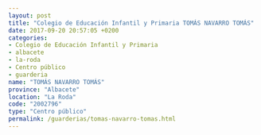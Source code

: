 ```yaml
---
layout: post
title: "Colegio de Educación Infantil y Primaria TOMÁS NAVARRO TOMÁS"
date: 2017-09-20 20:57:05 +0200
categories:
- Colegio de Educación Infantil y Primaria
- albacete
- la-roda
- Centro público
- guarderia
name: "TOMÁS NAVARRO TOMÁS"
province: "Albacete"
location: "La Roda"
code: "2002796"
type: "Centro público"
permalink: /guarderias/tomas-navarro-tomas.html
---
```

